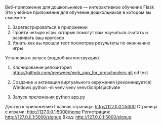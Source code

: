 Веб-приложение для дошкольников — интерактивное обучение Flask
Это учебное приложение для обучение дошкольников в котором вы смоежете

1) Зарегестрироваться в приложении
2) Пройти четыре игры которые помогут вам научиться считать и развивать ваш кругозор
3) Узнать как вы прошли тест посмотрев результаты по окончанию игры

Установка и запуск (подробная инструкция)
1. Клонирование репозитория
https://github.com/qeeweex/web_app_for_preschoolers.git
cd test

3. Создание и активация виртуального окружения (рекомендуется)
Windows
python -m venv venv
venv\Scripts\activate

4. Запуск преложения
python app.py

Доступ к приложению 
Главная страница: http://127.0.0.1:5000
Страница с играми: http://127.0.0.1:5000/home
Регистрация: http://127.0.0.1:5000/signup
Вход: http://127.0.0.1:5000/signup

